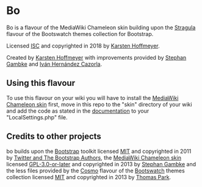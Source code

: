 # Bo
Bo is a flavour of the MediaWiki Chameleon skin building upon the [Stragula](https://github.com/SemanticMediaWiki/Stragula) flavour of the Bootswatch themes collection for Bootstrap.

Licensed [ISC](https://github.com/SemanticMediaWiki/bo/blob/master/COPYING) and copyrighted in 2018 by [Karsten Hoffmeyer](https://github.com/kghbln).

Created by [Karsten Hoffmeyer](https://github.com/kghbln) with improvements provided by [Stephan Gambke](https://github.com/s7eph4n) and [Iván Hernández Cazorla](https://github.com/ivanhercaz).

## Using this flavour
To use this flavour on your wiki you will have to install the [MediaWiki Chameleon skin](https://www.mediawiki.org/wiki/Skin:Chameleon) first, move in this repo to the "skin" directory of your wiki and add the code as stated in the [documentation](/LocalSettings.md/) to your "LocalSettings.php" file.

## Credits to other projects
bo builds upon the [Bootstrap](https://getbootstrap.com/) toolkit licensed [MIT](https://github.com/twbs/bootstrap/blob/v4-dev/LICENSE) and copyrighted in 2011 by [Twitter and The Bootstrap Authors](https://github.com/twbs/bootstrap/graphs/contributors), the [MediaWiki Chameleon skin](https://www.mediawiki.org/wiki/Skin:Chameleon) licensed [GPL-3.0-or-later](https://github.com/cmln/chameleon/blob/master/COPYING) and copyrighted in 2013 by [Stephan Gambke](https://github.com/s7eph4n) and the less files provided by the [Cosmo](https://bootswatch.com/3/cosmo/) flavour of the [Bootswatch](https://github.com/thomaspark/bootswatch/) themes collection licensed [MIT](https://github.com/thomaspark/bootswatch/blob/master/LICENSE) and copyrighted in 2013 by [Thomas Park](https://github.com/thomaspark).